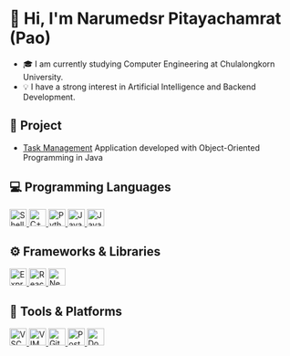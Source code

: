 <h1>👋 Hi, I'm Narumedsr Pitayachamrat (Pao)</h1>

<ul>
  <li>🎓 I am currently studying Computer Engineering at Chulalongkorn University.</li>
  <li>💡 I have a strong interest in Artificial Intelligence and Backend Development.</li>
</ul>

<h2>💼 Project</h2>

<ul>
  <li><a href="https://github.com/Nayac08/Task-Management">Task Management</a> Application developed with Object-Oriented Programming in Java</li>
</ul>

<h2>💻 Programming Languages</h2>
<a href="https://www.gnu.org/software/bash/" target="_blank" rel="noopener noreferrer">
  <img src="https://raw.githubusercontent.com/odb/official-bash-logo/refs/heads/master/assets/Logos/Icons/PNG/128x128.png" height="30" title="Shell" alt="Shell Logo" />
</a>
<a href="https://isocpp.org/" target="_blank" rel="noopener noreferrer">
  <img src="https://cdn.jsdelivr.net/gh/devicons/devicon/icons/cplusplus/cplusplus-original.svg" height="30" title="C++" alt="C++ Logo" />
</a>
<a href="https://www.python.org/" target="_blank" rel="noopener noreferrer">
  <img src="https://cdn.jsdelivr.net/gh/devicons/devicon/icons/python/python-original.svg" height="30" title="Python" alt="Python Logo" />
</a>
<a href="https://www.java.com/" target="_blank" rel="noopener noreferrer">
  <img src="https://cdn.jsdelivr.net/gh/devicons/devicon/icons/java/java-original.svg" height="30" title="Java" alt="Java Logo" />
</a>
<a href="https://developer.mozilla.org/en-US/docs/Web/JavaScript" target="_blank" rel="noopener noreferrer">
  <img src="https://cdn.jsdelivr.net/gh/devicons/devicon/icons/javascript/javascript-original.svg" height="30" title="JavaScript" alt="JavaScript Logo" />
</a>

<h2>⚙️ Frameworks & Libraries</h2>
<a href="https://expressjs.com/" target="_blank" rel="noopener noreferrer">
  <img src="https://adware-technologies.s3.amazonaws.com/uploads/technology/thumbnail/20/express-js.png" height="30" title="Express.js" alt="Express.js Logo" />
</a>
<a href="https://reactjs.org/" target="_blank" rel="noopener noreferrer">
  <img src="https://cdn.jsdelivr.net/gh/devicons/devicon/icons/react/react-original.svg" height="30" title="React" alt="React Logo" />
</a>
<a href="https://nextjs.org/" target="_blank" rel="noopener noreferrer">
  <img src="https://cdn.jsdelivr.net/gh/devicons/devicon/icons/nextjs/nextjs-original.svg" height="30" title="Next.js" alt="Next.js Logo" />
</a>

<h2>🧰 Tools & Platforms</h2>
<a href="https://code.visualstudio.com/" target="_blank" rel="noopener noreferrer">
  <img src="https://cdn.jsdelivr.net/gh/devicons/devicon/icons/vscode/vscode-original.svg" height="30" title="VSCode" alt="VSCode Logo" />
</a>
<a href="https://www.vim.org/" target="_blank" rel="noopener noreferrer">
  <img src="https://cdn.jsdelivr.net/gh/devicons/devicon/icons/vim/vim-original.svg" height="30" title="VIM" alt="VIM Logo" />
</a>
<a href="https://git-scm.com/" target="_blank" rel="noopener noreferrer">
  <img src="https://cdn.jsdelivr.net/gh/devicons/devicon/icons/git/git-original.svg" height="30" title="Git" alt="Git Logo" />
</a>
<a href="https://www.postman.com/" target="_blank" rel="noopener noreferrer">
  <img src="https://cdn.jsdelivr.net/gh/devicons/devicon/icons/postman/postman-original.svg" height="30" title="Postman" alt="Postman Logo" />
</a>
<a href="https://www.docker.com/" target="_blank" rel="noopener noreferrer">
  <img src="https://cdn.jsdelivr.net/gh/devicons/devicon/icons/docker/docker-original.svg" height="30" title="Docker" alt="Docker Logo" />
</a>
